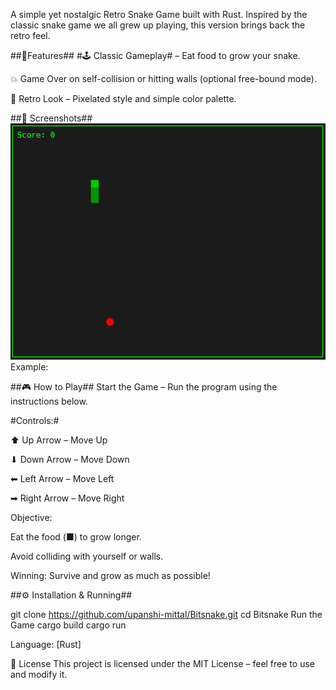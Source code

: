 A simple yet nostalgic Retro Snake Game built with Rust. Inspired by the classic snake game we all grew up playing, this version brings back the retro feel.

##🎯Features##
#🕹 Classic Gameplay# – Eat food to grow your snake.

💥 Game Over on self-collision or hitting walls (optional free-bound mode).

🎨 Retro Look – Pixelated style and simple color palette.

##📸 Screenshots##
![Bitsnake Screenshot](image.png)
Example:


##🎮 How to Play##
Start the Game – Run the program using the instructions below.

#Controls:#

⬆ Up Arrow – Move Up

⬇ Down Arrow – Move Down

⬅ Left Arrow – Move Left

➡ Right Arrow – Move Right

Objective:

Eat the food (■) to grow longer.

Avoid colliding with yourself or walls.

Winning: Survive and grow as much as possible!

##⚙️ Installation & Running##

git clone https://github.com/upanshi-mittal/Bitsnake.git
cd Bitsnake
Run the Game
cargo build
cargo run

Language: [Rust]

📜 License
This project is licensed under the MIT License – feel free to use and modify it.